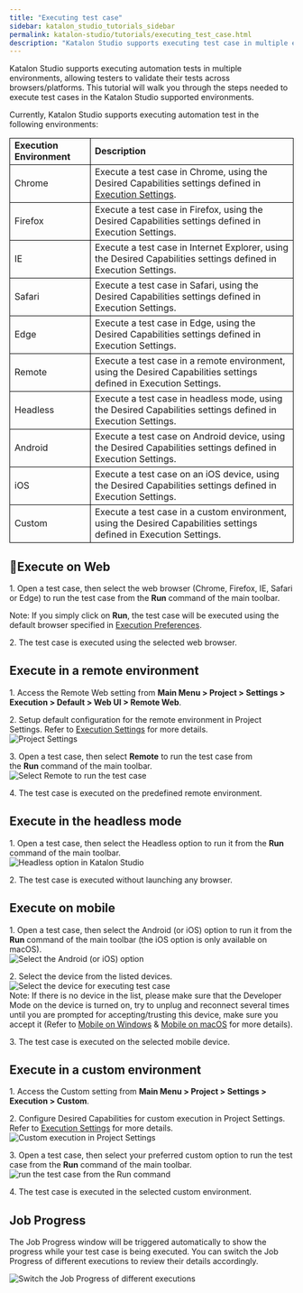 ```yaml
---
title: "Executing test case"
sidebar: katalon_studio_tutorials_sidebar
permalink: katalon-studio/tutorials/executing_test_case.html
description: "Katalon Studio supports executing test case in multiple environments, allowing testers to validate their tests across browsers/platforms."
---
```

Katalon Studio supports executing automation tests in multiple environments, allowing testers to validate their tests across browsers/platforms. This tutorial will walk you through the steps needed to execute test cases in the Katalon Studio supported environments.  

Currently, Katalon Studio supports executing automation test in the following environments:

<table><tbody><tr><td style="border: 1px solid black; text-align: left;"><b>Execution Environment</b></td><td style="border: 1px solid black; text-align: left;"><b>Description</b></td></tr><tr style="text-align: center; border: 1px solid black;"><td style="border: 1px solid black; text-align: left;"><span style="font-weight: 400;">Chrome</span></td><td style="border: 1px solid black; text-align: left;"><span style="font-weight: 400;">Execute a test case in Chrome, using the Desired Capabilities settings defined in </span><a href="https://docs.katalon.com/display/KD/Execution+Settings" target="_blank" rel="noopener noreferrer"><span style="font-weight: 400;">Execution Settings</span></a><span style="font-weight: 400;">.</span></td></tr><tr><td style="border: 1px solid black; text-align: left;"><span style="font-weight: 400;">Firefox</span></td><td style="border: 1px solid black; text-align: left;"><span style="font-weight: 400;">Execute a test case in Firefox, using the Desired Capabilities settings defined in </span><span style="font-weight: 400;">Execution Settings</span><span style="font-weight: 400;">.</span></td></tr><tr><td style="border: 1px solid black; text-align: left;"><span style="font-weight: 400;">IE</span></td><td style="border: 1px solid black; text-align: left;"><span style="font-weight: 400;">Execute a test case in Internet Explorer, using the Desired Capabilities settings defined in </span><span style="font-weight: 400;">Execution Settings</span><span style="font-weight: 400;">.</span></td></tr><tr><td style="border: 1px solid black; text-align: left;"><span style="font-weight: 400;">Safari</span></td><td style="border: 1px solid black; text-align: left;"><span style="font-weight: 400;">Execute a test case in Safari, using the Desired Capabilities settings defined in </span><span style="font-weight: 400;">Execution Settings</span><span style="font-weight: 400;">.</span></td></tr><tr><td style="border: 1px solid black; text-align: left;"><span style="font-weight: 400;">Edge</span></td><td style="border: 1px solid black; text-align: left;"><span style="font-weight: 400;">Execute a test case in Edge, using the Desired Capabilities settings defined in </span><span style="font-weight: 400;">Execution Settings</span><span style="font-weight: 400;">.</span></td></tr><tr><td style="border: 1px solid black; text-align: left;"><span style="font-weight: 400;">Remote</span></td><td style="border: 1px solid black; text-align: left;"><span style="font-weight: 400;">Execute a test case in a remote environment, using the Desired Capabilities settings defined in </span><span style="font-weight: 400;">Execution Settings</span><span style="font-weight: 400;">.</span></td></tr><tr><td style="border: 1px solid black; text-align: left;"><span style="font-weight: 400;">Headless</span></td><td style="border: 1px solid black; text-align: left;"><span style="font-weight: 400;">Execute a test case in headless mode, using the Desired Capabilities settings defined in </span><span style="font-weight: 400;">Execution Settings</span><span style="font-weight: 400;">.</span></td></tr><tr><td style="border: 1px solid black; text-align: left;"><span style="font-weight: 400;">Android</span></td><td style="border: 1px solid black; text-align: left;"><span style="font-weight: 400;">Execute a test case on Android device, using the Desired Capabilities settings defined in </span><span style="font-weight: 400;">Execution Settings</span><span style="font-weight: 400;">.</span></td></tr><tr><td style="border: 1px solid black; text-align: left;"><span style="font-weight: 400;">iOS</span></td><td style="border: 1px solid black; text-align: left;"><span style="font-weight: 400;">Execute a test case on an iOS device, using the Desired Capabilities settings defined in </span><span style="font-weight: 400;">Execution Settings</span><span style="font-weight: 400;">.</span></td></tr><tr><td style="border: 1px solid black; text-align: left;"><span style="font-weight: 400;">Custom</span></td><td style="border: 1px solid black; text-align: left;"><span style="font-weight: 400;">Execute a test case in a custom environment, using the Desired Capabilities settings defined in </span><span style="font-weight: 400;">Execution Settings</span><span style="font-weight: 400;">.</span></td></tr></tbody></table>

Execute on Web
---------------

1\. Open a test case, then select the web browser (Chrome, Firefox, IE, Safari or Edge) to run the test case from the **Run** command of the main toolbar.

Note: If you simply click on **Run**, the test case will be executed using the default browser specified in [Execution Preferences](https://docs.katalon.com/pages/viewpage.action?pageId=3179873).

2\. The test case is executed using the selected web browser.

Execute in a remote environment
-------------------------------

1\. Access the Remote Web setting from **Main Menu > Project > Settings > Execution > Default > Web UI > Remote Web**.

2\. Setup default configuration for the remote environment in Project Settings. Refer to [Execution Settings](https://docs.katalon.com/display/KD/Execution+Settings) for more details.  
![Project Settings](../../images/katalon-studio/tutorials/executing_test_case/Execution-Settings.png)

3\. Open a test case, then select **Remote** to run the test case from the **Run** command of the main toolbar.  
![Select Remote to run the test case](../../images/katalon-studio/tutorials/executing_test_case/select-Remote.png)  

4\. The test case is executed on the predefined remote environment.

Execute in the headless mode
----------------------------

1\. Open a test case, then select the Headless option to run it from the **Run** command of the main toolbar.  
![Headless option in Katalon Studio](../../images/katalon-studio/tutorials/executing_test_case/select-the-Headless.png)

2\. The test case is executed without launching any browser.

Execute on mobile
-----------------

1\. Open a test case, then select the Android (or iOS) option to run it from the **Run** command of the main toolbar (the iOS option is only available on macOS).  
![Select the Android (or iOS) option](../../images/katalon-studio/tutorials/executing_test_case/select-the-Android.png)

2\. Select the device from the listed devices.  
![Select the device for executing test case](../../images/katalon-studio/tutorials/executing_test_case/Select-the-device.png)  
Note: If there is no device in the list, please make sure that the Developer Mode on the device is turned on, try to unplug and reconnect several times until you are prompted for accepting/trusting this device, make sure you accept it (Refer to [Mobile on Windows](https://docs.katalon.com/display/KD/Mobile+on+Windows) & [Mobile on macOS](https://docs.katalon.com/display/KD/Mobile+on+macOS) for more details).

3\. The test case is executed on the selected mobile device.

Execute in a custom environment
-------------------------------

1\. Access the Custom setting from **Main Menu > Project > Settings > Execution > Custom**.

2\. Configure Desired Capabilities for custom execution in Project Settings. Refer to [Execution Settings](https://docs.katalon.com/display/KD/Execution+Settings) for more details.  
![Custom execution in Project Settings](../../images/katalon-studio/tutorials/executing_test_case/Execution-Settings-2.png)

3\. Open a test case, then select your preferred custom option to run the test case from the **Run** command of the main toolbar.  
![run the test case from the Run command](../../images/katalon-studio/tutorials/executing_test_case/select-your-preferred-custom.png)

4\. The test case is executed in the selected custom environment.

Job Progress
------------

The Job Progress window will be triggered automatically to show the progress while your test case is being executed. You can switch the Job Progress of different executions to review their details accordingly.

![Switch the Job Progress of different executions](../../images/katalon-studio/tutorials/executing_test_case/Job-progress.png)